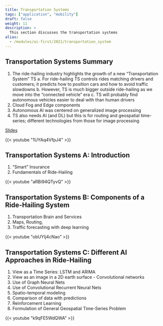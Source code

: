 ```yaml
---
title: Transportation Systems
tags: ["application", "mobility"]
draft: false
weight: 11
description: >
  This section discusses the transportation systems
alias:
  - /modules/ai-first/2021/transportation_system
---
```


## Transportation Systems Summary

1. The ride-hailing industry highlights the growth of a new “Transportation System” TS
  a. For ride-hailing TS controls rides matching drivers and customers; it predicts how to position cars and how to avoid traffic slowdowns
  b. However, TS is much bigger outside ride-hailing as we move into the “connected vehicle” era
  c. TS will probably find autonomous vehicles easier to deal with than human drivers
2. Cloud Fog and Edge components
3. Autonomous AI was centered on generalized image processing
4. TS also needs AI (and DL) but this is for routing and geospatial time-series; different technologies from those for image processing

[Slides](https://docs.google.com/presentation/d/19yAgjNjsoSzPxEqn1Ghr9tG51EfGocuc6_JjOi_0Ijk/edit?usp=sharing)

{{< youtube "1UYAq4VfpJ4" >}}

## Transportation Systems A: Introduction

1. “Smart” Insurance
2. Fundamentals  of Ride-Hailing

{{< youtube "aRBi94QTyvQ" >}}

## Transportation Systems B: Components of a Ride-Hailing System

1. Transportation Brain and Services
2. Maps, Routing,
3. Traffic forecasting with deep learning

{{< youtube "obUYIj4cNao" >}}

## Transportation Systems C: Different AI Approaches in Ride-Hailing

1. View as a Time Series: LSTM and ARIMA
2. View as an image in a 2D earth surface - Convolutional networks
3. Use of Graph Neural Nets
4. Use of Convolutional Recurrent Neural Nets
5. Spatio-temporal modeling
6. Comparison of data with predictions
7. Reinforcement Learning
8. Formulation of General Geospatial Time-Series Problem

{{< youtube "k9qFE5WdQWA" >}}
